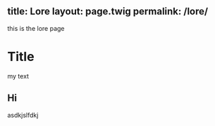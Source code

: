 title: Lore
layout: page.twig
permalink: /lore/
---
this is the lore page

# Title

my text

## Hi

asdkjslfdkj

